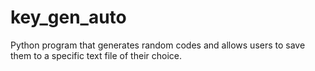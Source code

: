 # key_gen_auto
Python program that generates random codes and allows users to save them to a specific text file of their choice.
